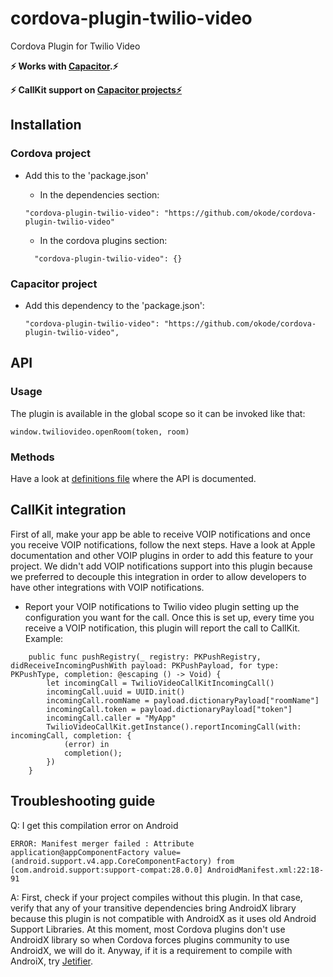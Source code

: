 # cordova-plugin-twilio-video
Cordova Plugin for Twilio Video

**⚡️ Works with [Capacitor](https://capacitor.ionicframework.com/).⚡️**

**⚡️ CallKit support on [Capacitor projects⚡️](https://capacitor.ionicframework.com/)**

## Installation

### Cordova project
- Add this to the 'package.json'
    - In the dependencies section:
    ```
    "cordova-plugin-twilio-video": "https://github.com/okode/cordova-plugin-twilio-video"
    ```

    - In the cordova plugins section:
    ```
      "cordova-plugin-twilio-video": {}
    ```

### Capacitor project
- Add this dependency to the 'package.json':
    ```
    "cordova-plugin-twilio-video": "https://github.com/okode/cordova-plugin-twilio-video",
    ```

## API

### Usage
The plugin is available in the global scope so it can be invoked like that:

```
window.twiliovideo.openRoom(token, room)
```

### Methods
Have a look at <a href="typings/twiliovideo.d.ts">definitions file</a> where the API is documented.

## CallKit integration
First of all, make your app be able to receive VOIP notifications and once you receive VOIP notifications, follow the next steps. Have a look at Apple documentation and other VOIP plugins in order to add this feature to your project. We didn't add VOIP notifications support into this plugin because we preferred to decouple this integration in order to allow developers to have other integrations with VOIP notifications.

- Report your VOIP notifications to Twilio video plugin setting up the configuration you want for the call. Once this is set up, every time you receive a VOIP notification, this plugin will report the call to CallKit. Example:

```
    public func pushRegistry(_ registry: PKPushRegistry, didReceiveIncomingPushWith payload: PKPushPayload, for type: PKPushType, completion: @escaping () -> Void) {
        let incomingCall = TwilioVideoCallKitIncomingCall()
        incomingCall.uuid = UUID.init()
        incomingCall.roomName = payload.dictionaryPayload["roomName"]
        incomingCall.token = payload.dictionaryPayload["token"]
        incomingCall.caller = "MyApp"
        TwilioVideoCallKit.getInstance().reportIncomingCall(with: incomingCall, completion: {
            (error) in
            completion();
        })
    }
```


## Troubleshooting guide

Q: I get this compilation error on Android
```
ERROR: Manifest merger failed : Attribute application@appComponentFactory value=(android.support.v4.app.CoreComponentFactory) from [com.android.support:support-compat:28.0.0] AndroidManifest.xml:22:18-91
```
A: First, check if your project compiles without this plugin. In that case, verify that any of your transitive dependencies bring AndroidX library because this plugin is not compatible with AndroidX as it uses old Android Support Libraries. At this moment, most Cordova plugins don't use AndroidX library so when Cordova forces plugins community to use AndroidX, we will do it. Anyway, if it is a requirement to compile with AndroiX, try <a href="https://github.com/mikehardy/jetifier">Jetifier<a>.


